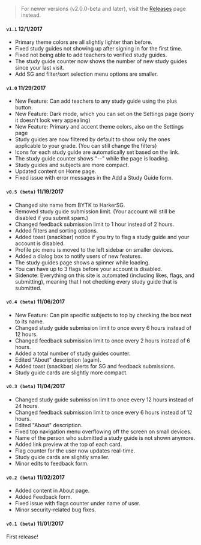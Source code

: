 > For newer versions (v2.0.0-beta and later), visit the [Releases](https://github.com/BowenYin/harkersg/releases) page instead.

#### `v1.1` 12/1/2017
- Primary theme colors are all slightly lighter than before.
- Fixed study guides not showing up after signing in for the first time.
- Fixed not being able to add teachers to verified study guides.
- The study guide counter now shows the number of new study guides since your last visit.
- Add SG and filter/sort selection menu options are smaller.

#### `v1.0` 11/29/2017
- New Feature: Can add teachers to any study guide using the plus button.
- New Feature: Dark mode, which you can set on the Settings page (sorry it doesn't look very appealing)
- New Feature: Primary and accent theme colors, also on the Settings page
- Study guides are now filtered by default to show only the ones applicable to your grade. (You can still change the filters)
- Icons for each study guide are automatically set based on the link.
- The study guide counter shows "--" while the page is loading.
- Study guides and subjects are more compact.
- Updated content on Home page.
- Fixed issue with error messages in the Add a Study Guide form.

#### `v0.5 (beta)` 11/19/2017
- Changed site name from BYTK to HarkerSG.
- Removed study guide submission limit. (Your account will still be disabled if you submit spam.)
- Changed feedback submission limit to 1 hour instead of 2 hours.
- Added filters and sorting options.
- Added toast (snackbar) notice if you try to flag a study guide and your account is disabled.
- Profile pic menu is moved to the left sidebar on smaller devices.
- Added a dialog box to notify users of new features.
- The study guides page shows a spinner while loading.
- You can have up to 3 flags before your account is disabled.
- Sidenote: Everything on this site is automated (including likes, flags, and submitting), meaning that I not checking every study guide that is submitted.

#### `v0.4 (beta)` 11/06/2017
- New Feature: Can pin specific subjects to top by checking the box next to its name.
- Changed study guide submission limit to once every 6 hours instead of 12 hours.
- Changed feedback submission limit to once every 2 hours instead of 6 hours.
- Added a total number of study guides counter.
- Edited "About" description (again).
- Added toast (snackbar) alerts for SG and feedback submissions.
- Study guide cards are slightly more compact.

#### `v0.3 (beta)` 11/04/2017
- Changed study guide submission limit to once every 12 hours instead of 24 hours.
- Changed feedback submission limit to once every 6 hours instead of 12 hours.
- Edited "About" description.
- Fixed top navigation menu overflowing off the screen on small devices.
- Name of the person who submitted a study guide is not shown anymore.
- Added link preview at the top of each card.
- Flag counter for the user now updates real-time.
- Study guide cards are slightly smaller.
- Minor edits to feedback form.

#### `v0.2 (beta)` 11/02/2017
- Added content in About page.
- Added Feedback form.
- Fixed issue with flags counter under name of user.
- Minor security-related bug fixes.

#### `v0.1 (beta)` 11/01/2017
First release!